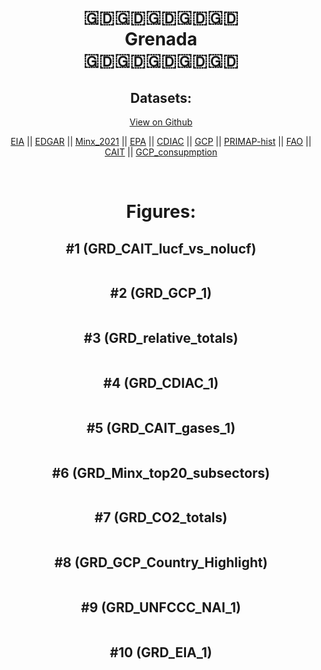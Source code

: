 
<center>
<h1 align="center">
🇬🇩🇬🇩🇬🇩🇬🇩🇬🇩
<br>
Grenada
<br>
🇬🇩🇬🇩🇬🇩🇬🇩🇬🇩
</h1>
<h2>Datasets:</h2>
<p><a href="https://github.com/dquintani/GreenhouseData/tree/master/country_data/GRD_Grenada/data">View on Github</a>
<br></p><p><a href="data/GRD_EIA.csv">EIA</a> || <a href="data/GRD_EDGAR.csv">EDGAR</a> || <a href="data/GRD_Minx_2021.csv">Minx_2021</a> || <a href="data/GRD_EPA.csv">EPA</a> || <a href="data/GRD_CDIAC.csv">CDIAC</a> || <a href="data/GRD_GCP.csv">GCP</a> || <a href="data/GRD_PRIMAP-hist.csv">PRIMAP-hist</a> || <a href="data/GRD_FAO.csv">FAO</a> || <a href="data/GRD_CAIT.csv">CAIT</a> || <a href="data/GRD_GCP_consupmption.csv">GCP_consupmption</a></p><p><br></p>
<h1>Figures:</h1><h2>#1 (GRD_CAIT_lucf_vs_nolucf)</h2>
<p><img alt="" src="figures/GRD_CAIT_lucf_vs_nolucf.png" /></p><h2>#2 (GRD_GCP_1)</h2>
<p><img alt="" src="figures/GRD_GCP_1.png" /></p><h2>#3 (GRD_relative_totals)</h2>
<p><img alt="" src="figures/GRD_relative_totals.png" /></p><h2>#4 (GRD_CDIAC_1)</h2>
<p><img alt="" src="figures/GRD_CDIAC_1.png" /></p><h2>#5 (GRD_CAIT_gases_1)</h2>
<p><img alt="" src="figures/GRD_CAIT_gases_1.png" /></p><h2>#6 (GRD_Minx_top20_subsectors)</h2>
<p><img alt="" src="figures/GRD_Minx_top20_subsectors.png" /></p><h2>#7 (GRD_CO2_totals)</h2>
<p><img alt="" src="figures/GRD_CO2_totals.png" /></p><h2>#8 (GRD_GCP_Country_Highlight)</h2>
<p><img alt="" src="figures/GRD_GCP_Country_Highlight.png" /></p><h2>#9 (GRD_UNFCCC_NAI_1)</h2>
<p><img alt="" src="figures/GRD_UNFCCC_NAI_1.png" /></p><h2>#10 (GRD_EIA_1)</h2>
<p><img alt="" src="figures/GRD_EIA_1.png" /></p>
